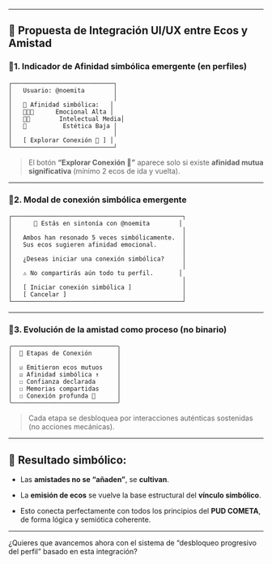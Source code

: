 
<!-- ## Conectar [[1. Sistema de Amistad]] y [[4. Sistema de ecos simbolicos]] -->

---

## 🧭 Propuesta de Integración UI/UX entre Ecos y Amistad

### 📍1. Indicador de Afinidad simbólica emergente (en perfiles)

```
┌────────────────────────────┐
│   Usuario: @noemita        │
│                            │
│   🔗 Afinidad simbólica:   │
│   💓💓💓      Emocional Alta │
│   🧠🧠        Intelectual Media│
│   🎨          Estética Baja │
│                            │
│   [ Explorar Conexión 🌱 ] │
└────────────────────────────┘
```

> El botón **“Explorar Conexión 🌱”** aparece solo si existe **afinidad mutua significativa** (mínimo 2 ecos de ida y vuelta).

---

### 📍2. Modal de conexión simbólica emergente

```
┌───────────────────────────────────────────────┐
│      🌱 Estás en sintonía con @noemita        │
│                                               │
│   Ambos han resonado 5 veces simbólicamente.  │
│   Sus ecos sugieren afinidad emocional.       │
│                                               │
│   ¿Deseas iniciar una conexión simbólica?     │
│                                               │
│   ⚠️ No compartirás aún todo tu perfil.       │
│                                               │
│   [ Iniciar conexión simbólica ]              │
│   [ Cancelar ]                                │
└───────────────────────────────────────────────┘
```

---

### 📍3. Evolución de la amistad como proceso (no binario)

```
╭─────────────────────────────╮
│  🧩 Etapas de Conexión       │
│                             │
│  ☑ Emitieron ecos mutuos    │
│  ☑ Afinidad simbólica ↑     │
│  ☐ Confianza declarada      │
│  ☐ Memorias compartidas     │
│  ☐ Conexión profunda 🌌      │
╰─────────────────────────────╯
```

> Cada etapa se desbloquea por interacciones auténticas sostenidas (no acciones mecánicas).

---

## 🎯 Resultado simbólico:

- Las **amistades no se “añaden”**, se **cultivan**.

- La **emisión de ecos** se vuelve la base estructural del **vínculo simbólico**.

- Esto conecta perfectamente con todos los principios del **PUD COMETA**, de forma lógica y semiótica coherente.


---

¿Quieres que avancemos ahora con el sistema de “desbloqueo progresivo del perfil” basado en esta integración?

